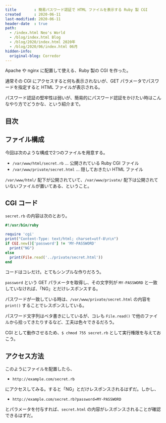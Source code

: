 ```yaml
---
title        : 簡易パスワード認証で HTML ファイルを表示する Ruby 製 CGI
created      : 2020-06-11
last-modified: 2020-06-11
header-date  : true
path:
  - /index.html Neo's World
  - /blog/index.html Blog
  - /blog/2020/index.html 2020年
  - /blog/2020/06/index.html 06月
hidden-info:
  original-blog: Corredor
---
```


Apache や nginx に配置して使える、Ruby 製の CGI を作った。

通常その CGI にアクセスすると何も表示されないが、GET パラメータでパスワードを指定すると HTML ファイルが表示される。

パスワード認証の堅牢性は弱いが、簡易的にパスワード認証をかけたい時はこんなやり方でどうかな、という紹介まで。

## 目次

## ファイル構成

今回は次のような構成で2つのファイルを用意する。

- `/var/www/html/secret.rb` … 公開されている Ruby CGI ファイル
- `/var/www/private/secret.html` … 隠しておきたい HTML ファイル

`/var/www/html/` 配下が公開されていて、`/var/www/private/` 配下は公開されていないファイルが置いてある、ということ。

## CGI コード

`secret.rb` の内容は次のとおり。

```ruby
#!/usr/bin/ruby

require 'cgi'
print("Content-Type: text/html; charset=utf-8\n\n")
if CGI.new()['password'] != 'MY-PASSWORD'
  print("NG")
else
  print(File.read('../private/secret.html'))
end
```

コードはコレだけ。とてもシンプルな作りだろう。

`password` という GET パラメータを取得し、その文字列が `MY-PASSWORD` と一致していなければ、「NG」とだけレスポンスする。

パスワードが一致している時は、`/var/www/private/secret.html` の内容を `print()` することでレスポンスしている。

パスワード文字列はベタ書きにしているが、コレも `File.read()` で他のファイルから拾ってきたりするなど、工夫は色々できるだろう。

CGI として動作させるため、`$ chmod 755 secret.rb` として実行権限を与えておこう。

## アクセス方法

このようにファイルを配置したら、

- `http://example.com/secret.rb`

にアクセスしてみる。すると「NG」とだけレスポンスされるはずだ。しかし、

- `http://example.com/secret.rb?password=MY-PASSWORD`

とパラメータを付与すれば、`secret.html` の内容がレスポンスされることが確認できるはずだ。
